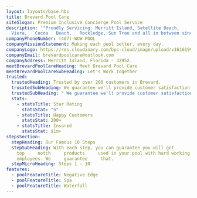 ```yaml
---
layout: layouts/base.hbs
title: Brevard Pool Care
siteSlogan: Premium Inclusive Concierge Pool Service
description: '"Proudly Servicing: Merritt Island, Satellite Beach,
  Viera,   Cocoa   Beach,   Rockledge, Sun Tree and all in between since 2012!"'
companyPhoneNumber: (407)-WOW-POOL
companyMissionStatement: Making each pool better, every day.
companyLogo: https://res.cloudinary.com/bpc-cloud/image/upload/v1616199932/images/logo_jr9gmt.png
companyEmail: brevardpoolcare@outlook.com
companyAddress: Merritt Island, Florida - 32952.
meetBrevardPoolCareHeading: Meet Brevard Pool Care
meetBrevardPoolCareSubHeading: Let's Work Together
trusted:
  trustedHeading: Trusted by over 200 customers in Brevard.
  trusxtedSubHeading: We guarantee we'll provide customer satisfaction!
  trustedSubHeading: " We guarantee we'll provide customer satisfaction!"
  stats:
    - statsTitle: Star Rating
      statsStat: "5"
    - statsTitle: Happy Customers
      statsStat: 200+
    - statsTitle: Insured
      statsStat: $1m+
stepsSection:
  stepHeading: Our Famous 10 Steps
  stepSubHeading: With each step, you can guarantee you will get
    top     notch     products     used in your pool with hard working
    employees. We     guarantee     that.
  stepMicroHeading: Steps 1 - 10
features:
  - poolFeatureTitle: Negative Edge
  - poolFeatureTitle: Spa
  - poolFeatureTitle: Waterfall
---
```

